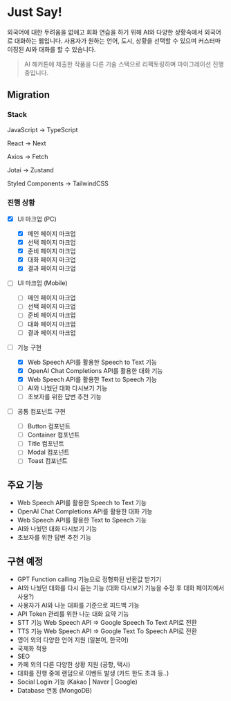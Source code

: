 # Just Say!

외국어에 대한 두려움을 없애고 회화 연습을 하기 위해 AI와 다양한 상황속에서 외국어로 대화하는 웹입니다. 사용자가 원하는 언어, 도시, 상황을 선택할 수 있으며 커스터마이징된 AI와 대화를 할 수 있습니다.

> AI 해커톤에 제출한 작품을 다른 기술 스택으로 리팩토링하며 마이그레이션 진행 중입니다.

## Migration

### Stack

JavaScript -> TypeScript

React -> Next

Axios -> Fetch

Jotai -> Zustand

Styled Components -> TailwindCSS

### 진행 상황

- [x] UI 마크업 (PC)

  - [x] 메인 페이지 마크업
  - [x] 선택 페이지 마크업
  - [x] 준비 페이지 마크업
  - [x] 대화 페이지 마크업
  - [x] 결과 페이지 마크업

- [ ] UI 마크업 (Mobile)

  - [ ] 메인 페이지 마크업
  - [ ] 선택 페이지 마크업
  - [ ] 준비 페이지 마크업
  - [ ] 대화 페이지 마크업
  - [ ] 결과 페이지 마크업

- [ ] 기능 구현

  - [x] Web Speech API를 활용한 Speech to Text 기능
  - [x] OpenAI Chat Completions API를 활용한 대화 기능
  - [x] Web Speech API를 활용한 Text to Speech 기능
  - [ ] AI와 나눴던 대화 다시보기 기능
  - [ ] 초보자를 위한 답변 추천 기능

- [ ] 공통 컴포넌트 구현

  - [ ] Button 컴포넌트
  - [ ] Container 컴포넌트
  - [ ] Title 컴포넌트
  - [ ] Modal 컴포넌트
  - [ ] Toast 컴포넌트

## 주요 기능

- Web Speech API를 활용한 Speech to Text 기능
- OpenAI Chat Completions API를 활용한 대화 기능
- Web Speech API를 활용한 Text to Speech 기능
- AI와 나눴던 대화 다시보기 기능
- 초보자를 위한 답변 추천 기능

## 구현 예정

- GPT Function calling 기능으로 정형화된 반환값 받기기
- AI와 나눴던 대화를 다시 듣는 기능 (대화 다시보기 기능을 수정 후 대화 페이지에서 사용?)
- 사용자가 AI와 나눈 대화를 기준으로 피드백 기능
- API Token 관리를 위한 나눈 대화 요약 기능
- STT 기능 Web Speech API => Google Speech To Text API로 전환
- TTS 기능 Web Speech API => Google Text To Speech API로 전환
- 영어 외의 다양한 언어 지원 (일본어, 한국어)
- 국제화 적용
- SEO
- 카페 외의 다른 다양한 상황 지원 (공항, 택시)
- 대화를 진행 중에 랜덤으로 이벤트 발생 (카드 한도 초과 등..)
- Social Login 기능 (Kakao | Naver | Google)
- Database 연동 (MongoDB)

